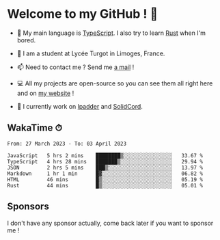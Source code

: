 # Welcome to my GitHub ! 🌃

- 🔭 My main language is [TypeScript](https://www.typescriptlang.org/). I also try to learn [Rust](https://www.rust-lang.org/) when I'm bored. 

- 🌱 I am a student at Lycée Turgot in Limoges, France.

- 📫 Need to contact me ? Send me <a href="mailto:mikkel@milescode.dev">a mail</a> !

- 💻 All my projects are open-source so you can see them all right here and on <a href="https://www.vexcited.ml">my website</a> !

- 👀 I currently work on [lpadder](https://github.com/Vexcited/lpadder) and [SolidCord](https://github.com/Vexcited/SolidCord).

## WakaTime ⏱

<!--START_SECTION:waka-->

```text
From: 27 March 2023 - To: 03 April 2023

JavaScript   5 hrs 2 mins    ████████▒░░░░░░░░░░░░░░░░   33.67 %
TypeScript   4 hrs 28 mins   ███████▒░░░░░░░░░░░░░░░░░   29.94 %
JSON         2 hrs 5 mins    ███▒░░░░░░░░░░░░░░░░░░░░░   13.97 %
Markdown     1 hr 1 min      █▓░░░░░░░░░░░░░░░░░░░░░░░   06.82 %
HTML         46 mins         █▒░░░░░░░░░░░░░░░░░░░░░░░   05.19 %
Rust         44 mins         █▒░░░░░░░░░░░░░░░░░░░░░░░   05.01 %
```

<!--END_SECTION:waka-->

## Sponsors

I don't have any sponsor actually, come back later if you want to sponsor me !
